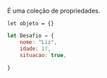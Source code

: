 É uma coleção de propriedades. 

`let objeto = {}`

```js
let Desafio = {
	nome: "Liz",
	idade: 17,
	situacao: true,
	
}
```